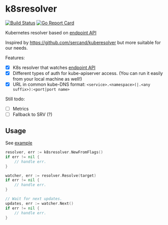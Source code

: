 # k8sresolver
[![Build Status](https://travis-ci.org/Bplotka/go-k8sresolver.svg?branch=master)](https://travis-ci.org/Bplotka/go-k8sresolver) [![Go Report Card](https://goreportcard.com/badge/github.com/Bplotka/go-k8sresolver)](https://goreportcard.com/report/github.com/Bplotka/go-k8sresolver)

Kubernetes resolver based on [endpoint API](https://kubernetes.io/docs/api-reference/v1.7/#endpoints-v1-core)

Inspired by https://github.com/sercand/kuberesolver but more suitable for our needs.

Features:
* [x] K8s resolver that watches [endpoint API](https://kubernetes.io/docs/api-reference/v1.7/#endpoints-v1-core)
* [x] Different types of auth for kube-apiserver access. (You can run it easily from your local machine as well!)
* [x] URL in common kube-DNS format: `<service>.<namespace>(|.<any suffix>):<port|port name>`
 
Still todo:
* [ ] Metrics
* [ ] Fallback to SRV (?)
 
## Usage 

See [example](example/main.go) 

```go
resolver, err := k8sresolver.NewFromFlags()
if err != nil {
    // handle err.
}

watcher, err := resolver.Resolve(target)
if err != nil {
    // handle err.
}

// Wait for next updates.
updates, err := watcher.Next()
if err != nil {
    // handle err.
}
```
